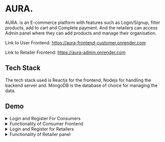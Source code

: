 
# AURA.

AURA. is an E-commerce platform with features such as Login/Signup, filter products, add to cart and Complete payment. And the retailers can access Admin panel where they can add products and manage their organisation.

Link to User Frontend: https://aura-frontend-customer.onrender.com

Link to Retailer Frontend: https://aura-admin.onrender.com


## Tech Stack

The tech stack used is Reactjs for the frontend, Nodejs for handling the backend server and. MongoDB is the database of choice for managing the data.

## Demo

<details>
  <summary>Login and Register For Consumers</summary>
  <img width="1440" alt="Register-user" src="https://github.com/VinayakG311/AURA./assets/96966973/a4d6e98e-cb5b-44d8-9432-baa2d7db9966">
  <img width="1440" alt="login-user" src="https://github.com/VinayakG311/AURA./assets/96966973/dd4a8a44-aa9b-461d-866a-d4b134cca850">
</details>

<details>
  <summary>Functionality of Consumer Frontend</summary>
  <img width="1439" alt="Home-User" src="https://github.com/VinayakG311/AURA./assets/96966973/a47d3cff-d223-40da-a11b-7ddff7b6b474">
  <img width="1440" alt="Product-User" src="https://github.com/VinayakG311/AURA./assets/96966973/6dd4ed3f-557f-49d8-8cba-a449ac901434">
  <img width="1440" alt="Cart-User" src="https://github.com/VinayakG311/AURA./assets/96966973/fc147ced-05cb-4f4c-9ac0-ab60787b77bf">
  <img width="1440" alt="Payment-User" src="https://github.com/VinayakG311/AURA./assets/96966973/7291ba98-0b93-4806-be52-ae372f457231">
</details>


<details>
  <summary>Login and Register for Retailers</summary>
  <img width="1440" alt="Register-Admin" src="https://github.com/VinayakG311/AURA./assets/96966973/99f9976c-221a-4086-a50f-1b284357cf9f">
  <img width="1437" alt="Login-Admin" src="https://github.com/VinayakG311/AURA./assets/96966973/9e2d21d4-b789-40ad-8eeb-8e898b9a521b">
</details>

<details>
  <summary>Functionality of Retailer panel</summary>
  <img width="1431" alt="Home-Admin" src="https://github.com/VinayakG311/AURA./assets/96966973/682b72a5-dc10-422f-a1ca-eee624d1027a">
  <img width="1434" alt="ProductList-Admin" src="https://github.com/VinayakG311/AURA./assets/96966973/559c785f-fecb-456d-b001-ec8cdf352268">
  <img width="1440" alt="NewProduct-Admin" src="https://github.com/VinayakG311/AURA./assets/96966973/12a9c7d4-1acc-4e07-97f5-8fd60144db45">
</details>




